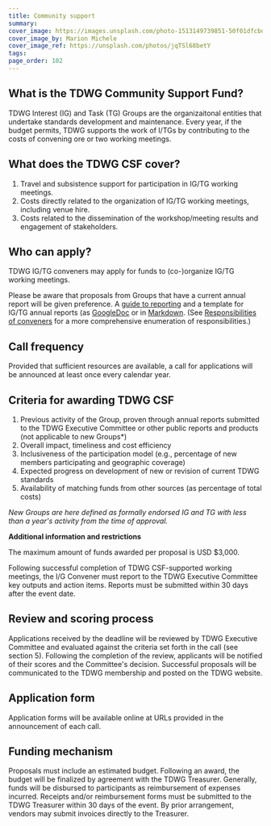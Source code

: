 ```yaml
---
title: Community support
summary: 
cover_image: https://images.unsplash.com/photo-1513149739851-50f01dfcbd9a
cover_image_by: Marion Michele
cover_image_ref: https://unsplash.com/photos/jqTSl68betY
tags: 
page_order: 102
---
```


## What is the TDWG Community Support Fund?

TDWG Interest (IG) and Task (TG) Groups are the organizaitonal entities that undertake standards development and maintenance. Every year, if the budget permits, TDWG supports the work of I/TGs by contributing to the costs of convening ore or two working meetings.

## What does the TDWG CSF cover?

1. Travel and subsistence support for participation in IG/TG working meetings.
1. Costs directly related to the organization of IG/TG working meetings, including venue hire.
1. Costs related to the dissemination of the workshop/meeting results and engagement of stakeholders.

## Who can apply?

TDWG IG/TG conveners may apply for funds to (co-)organize IG/TG working meetings.

Please be aware that proposals from Groups that have a current annual report will be given preference. A [guide to reporting](../management/guide-to-reporting) and a template for IG/TG annual reports (as [GoogleDoc](http://drive.google.com/open?id=1VYHouWmgh94zUibFgDlTW_6cwCTsYbl6Kq9vsczFPjA) or in [Markdown](../management/annual-report-template/). (See [Responsibilities of conveners](../management) for a more comprehensive enumeration of responsibilities.)  

## Call frequency

Provided that sufficient resources are available, a call for applications will be announced at least once every calendar year.

## Criteria for awarding TDWG CSF

1. Previous activity of the Group, proven through annual reports submitted to the TDWG Executive Committee or other public reports and products (not applicable to new Groups*)
1. Overall impact, timeliness and cost efficiency
1. Inclusiveness of the participation model (e.g., percentage of new members participating and geographic coverage)
1. Expected progress on development of new or revision of current TDWG standards
1. Availability of matching funds from other sources (as percentage of total costs)

_New Groups are here defined as formally endorsed IG and TG with less than a year's activity from the time of approval._

**Additional information and restrictions**

The maximum amount of funds awarded per proposal is USD $3,000.

Following successful completion of TDWG CSF-supported working meetings, the I/G Convener must report to the TDWG Executive Committee key outputs and action items. Reports must be submitted within 30 days after the event date.

## Review and scoring process

Applications received by the deadline will be reviewed by TDWG Executive Committee and evaluated against the criteria set forth in the call (see section 5). Following the completion of the review, applicants will be notified of their scores and the Committee's decision. Successful proposals will be communicated to the TDWG membership and posted on the TDWG website.

## Application form

Application forms will be available online at URLs provided in the announcement of each call.

## Funding mechanism

Proposals must include an estimated budget. Following an award, the budget will be finalized by agreement with the TDWG Treasurer. Generally, funds will be disbursed to participants as reimbursement of expenses incurred. Receipts and/or reimbursement forms must be submitted to the TDWG Treasurer within 30 days of the event. By prior arrangement, vendors may submit invoices directly to the Treasurer.

